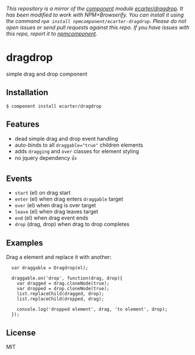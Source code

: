 *This repository is a mirror of the [component](http://component.io) module [ecarter/dragdrop](http://github.com/ecarter/dragdrop). It has been modified to work with NPM+Browserify. You can install it using the command `npm install npmcomponent/ecarter-dragdrop`. Please do not open issues or send pull requests against this repo. If you have issues with this repo, report it to [npmcomponent](https://github.com/airportyh/npmcomponent).*

# dragdrop

  simple drag and drop component

## Installation

    $ component install ecarter/dragdrop

## Features

* dead simple drag and drop event handling
* auto-binds to all `draggable="true"` children elements
* adds `dragging` and `over` classes for element styling
* no jquery dependency :+1:

## Events

* `start` (el) on drag start
* `enter` (el) when drag enters `draggable` target
* `over` (el) when drag is over target
* `leave` (el) when drag leaves target
* `end` (el) when drag event ends
* `drop` (drag, drop) when drag to drop completes

## Examples

Drag a element and replace it with another:

      var draggable = Dragdrop(el);

      draggable.on('drop', function(drag, drop){
        var dragged = drag.cloneNode(true);
        var dropped = drop.cloneNode(true);
        list.replaceChild(dragged, drop);
        list.replaceChild(dropped, drag);

        console.log('dropped element', drag, 'to element', drop);
      });

## License

  MIT
